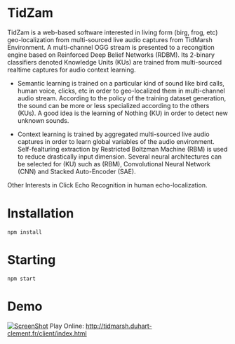 # TidZam

TidZam is a web-based software interested in living form (birg, frog, etc) geo-localization from multi-sourced live audio  captures from TidMarsh Environment. A multi-channel OGG stream is presented to a recongition engine based on Reinforced Deep Belief Networks (RDBM). Its 2-binary classifiers denoted Knowledge Units (KUs) are trained from multi-sourced realtime  captures for audio context learning.

* Semantic learning is trained on a particular kind of sound like bird calls, human voice, clicks, etc in order to geo-localized them in multi-channel audio stream. According to the policy of the training dataset generation, the sound can be more or less specialized according to the others (KUs). A good idea is the learning of  Nothing (KU) in order to detect new unknown sounds.

* Context learning is trained by aggregated multi-sourced live audio captures in order to learn global  variables of the audio environment. Self-fealturing extraction by Restricted Boltzman Machine (RBM) is used to reduce drastically input dimension. Several neural architectures can be selected for (KU) such as (RBM), Convolutional Neural Network (CNN) and Stacked Auto-Encoder (SAE).

Other Interests in Click Echo Recognition in human echo-localization.

# Installation

```
npm install
```

# Starting
```
npm start
```
# Demo
[![ScreenShot](http://duhart-clement.fr/imgs/demo.png)](https://youtu.be/XT93JgFPfqA)
Play Online: http://tidmarsh.duhart-clement.fr/client/index.html
